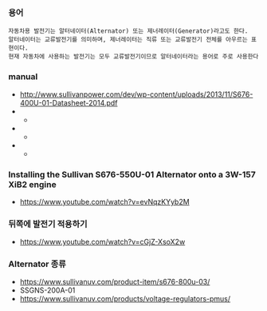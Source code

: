 
### 용어
```
자동차용 발전기는 알터네이터(Alternator) 또는 제너레이터(Generator)라고도 한다. 
알터네이터는 교류발전기를 의미하며, 제너레이터는 직류 또는 교류발전기 전체를 아우르는 표현이다. 
현재 자동차에 사용하는 발전기는 모두 교류발전기이므로 알터네이터라는 용어로 주로 사용한다

```


### manual
- http://www.sullivanpower.com/dev/wp-content/uploads/2013/11/S676-400U-01-Datasheet-2014.pdf
- -
- -
- -



### Installing the Sullivan S676-550U-01 Alternator onto a 3W-157 XiB2 engine
- https://www.youtube.com/watch?v=evNqzKYyb2M

### 뒤쪽에 발전기 적용하기
- https://www.youtube.com/watch?v=cGjZ-XsoX2w

### Alternator 종류
- https://www.sullivanuv.com/product-item/s676-800u-03/
- SSGNS-200A-01 
- https://www.sullivanuv.com/products/voltage-regulators-pmus/



